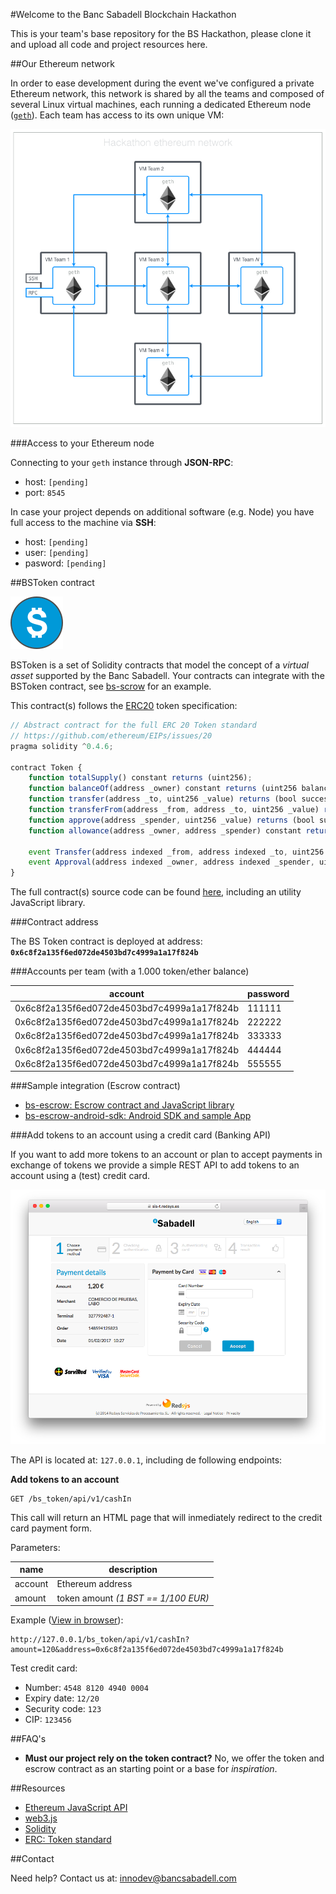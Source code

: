 #Welcome to the Banc Sabadell Blockchain Hackathon

This is your team's base repository for the BS Hackathon, please clone it and upload all code and project resources here.

##Our Ethereum network

In order to ease development during the event we've configured a private Ethereum network, this network is shared by all the teams and composed of several Linux virtual machines, each running a dedicated Ethereum node ([`geth`](https://github.com/ethereum/go-ethereum/wiki/geth)). Each team has access to its own unique VM:

![Network](images/network.png)

###Access to your Ethereum node

Connecting to your `geth` instance through **JSON-RPC**:

* host: `[pending]`
* port: `8545`

In case your project depends on additional software (e.g. Node) you have full access to the machine via **SSH**:

* host: `[pending]`
* user: `[pending]`
* pasword: `[pending]`

##BSToken contract

![BSToken](images/bstoken.png)

BSToken is a set of Solidity contracts that model the concept of a *virtual asset* supported by the Banc Sabadell. Your contracts can integrate with the BSToken contract, see [bs-scrow](https://github.com/BancoSabadell/bs-escrow) for an example.

This contract(s) follows the [ERC20](https://github.com/ethereum/EIPs/issues/20) token specification:

```javascript
// Abstract contract for the full ERC 20 Token standard
// https://github.com/ethereum/EIPs/issues/20
pragma solidity ^0.4.6;

contract Token {
    function totalSupply() constant returns (uint256);
    function balanceOf(address _owner) constant returns (uint256 balance);
    function transfer(address _to, uint256 _value) returns (bool success);
    function transferFrom(address _from, address _to, uint256 _value) returns (bool success);
    function approve(address _spender, uint256 _value) returns (bool success);
    function allowance(address _owner, address _spender) constant returns (uint256 remaining);

    event Transfer(address indexed _from, address indexed _to, uint256 _value);
    event Approval(address indexed _owner, address indexed _spender, uint256 _value);
}
```

The full contract(s) source code can be found [here](https://github.com/BancoSabadell/bs-token), including an utility JavaScript library.

###Contract address

The BS Token contract is deployed at address: **`0x6c8f2a135f6ed072de4503bd7c4999a1a17f824b`**

###Accounts per team (with a 1.000 token/ether balance)

account | password
---	 | ---
0x6c8f2a135f6ed072de4503bd7c4999a1a17f824b | 111111
0x6c8f2a135f6ed072de4503bd7c4999a1a17f824b | 222222
0x6c8f2a135f6ed072de4503bd7c4999a1a17f824b | 333333
0x6c8f2a135f6ed072de4503bd7c4999a1a17f824b | 444444
0x6c8f2a135f6ed072de4503bd7c4999a1a17f824b | 555555

###Sample integration (Escrow contract)

* [bs-escrow: Escrow contract and JavaScript library](https://github.com/BancoSabadell/bs-escrow)
* [bs-escrow-android-sdk: Android SDK and sample App](https://github.com/BancoSabadell/bs-escrow-android-sdk)

###Add tokens to an account using a credit card (Banking API)

If you want to add more tokens to an account or plan to accept payments in exchange of tokens we provide a simple REST API to add tokens to an account using a (test) credit card.

![Redsys](images/redsys.png)

The API is located at: `127.0.0.1`, including de following endpoints:

**Add tokens to an account**

	GET /bs_token/api/v1/cashIn
	
This call will return an HTML page that will inmediately redirect to the credit card payment form.

Parameters:

name | description
---	 | ---
account | Ethereum address
amount | token amount _(1 BST == 1/100 EUR)_

Example ([View in browser](http://127.0.0.1/bs_token/api/v1/cashIn?amount=120&address=0x6c8f2a135f6ed072de4503bd7c4999a1a17f824b)):

	http://127.0.0.1/bs_token/api/v1/cashIn?amount=120&address=0x6c8f2a135f6ed072de4503bd7c4999a1a17f824b

Test credit card:

* Number: `4548 8120 4940 0004`
* Expiry date: `12/20`
* Security code: `123`
* CIP: `123456`

##FAQ's
* **Must our project rely on the token contract?** No, we offer the token and escrow contract as an starting point or a base for *inspiration*.

##Resources

* [Ethereum JavaScript API](https://github.com/ethereum/wiki/wiki/JavaScript-API)
* [web3.js](https://github.com/ethereum/web3.js/)
* [Solidity](http://solidity.readthedocs.io/en/develop/)
* [ERC: Token standard](https://github.com/ethereum/EIPs/issues/20)

##Contact

Need help? Contact us at: [innodev@bancsabadell.com](mailto:innodev@bancsabadell.com)


